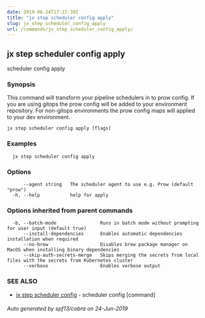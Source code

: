 ```yaml
---
date: 2019-06-24T17:22:39Z
title: "jx step scheduler config apply"
slug: jx_step_scheduler_config_apply
url: /commands/jx_step_scheduler_config_apply/
---
```

## jx step scheduler config apply

scheduler config apply

### Synopsis

This command will transform your pipeline schedulers in to prow config. If you are using gitops the prow config will be added to your environment repository. For non-gitops environments the prow config maps will applied to your dev environment.

```
jx step scheduler config apply [flags]
```

### Examples

```
  jx step scheduler config apply
```

### Options

```
      --agent string   The scheduler agent to use e.g. Prow (default "prow")
  -h, --help           help for apply
```

### Options inherited from parent commands

```
  -b, --batch-mode                Runs in batch mode without prompting for user input (default true)
      --install-dependencies      Enables automatic dependencies installation when required
      --no-brew                   Disables brew package manager on MacOS when installing binary dependencies
      --skip-auth-secrets-merge   Skips merging the secrets from local files with the secrets from Kubernetes cluster
      --verbose                   Enables verbose output
```

### SEE ALSO

* [jx step scheduler config](/commands/jx_step_scheduler_config/)	 - scheduler config [command]

###### Auto generated by spf13/cobra on 24-Jun-2019
